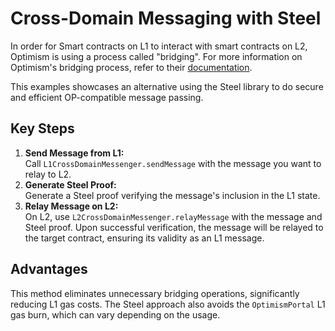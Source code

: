 # Cross-Domain Messaging with Steel
In order for Smart contracts on L1 to interact with smart contracts on L2, Optimism is using a process called "bridging". For more information on Optimism's bridging process, refer to their [documentation](https://docs.optimism.io/builders/app-developers/bridging/messaging).

This examples showcases an alternative using the Steel library to do secure and efficient OP-compatible message passing.

## Key Steps
1. **Send Message from L1:**<br>
Call `L1CrossDomainMessenger.sendMessage` with the message you want to relay to L2.
2. **Generate Steel Proof:**<br> Generate a Steel proof verifying the message's inclusion in the L1 state.
3. **Relay Message on L2:**<br> On L2, use `L2CrossDomainMessenger.relayMessage` with the message and Steel proof. Upon successful verification, the message will be relayed to the target contract, ensuring its validity as an L1 message.

## Advantages
This method eliminates unnecessary bridging operations, significantly reducing L1 gas costs. The Steel approach also avoids the `OptimismPortal` L1 gas burn, which can vary depending on the usage.
